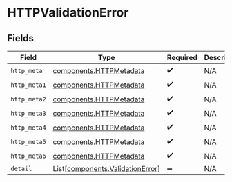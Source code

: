 # HTTPValidationError


## Fields

| Field                                                                          | Type                                                                           | Required                                                                       | Description                                                                    |
| ------------------------------------------------------------------------------ | ------------------------------------------------------------------------------ | ------------------------------------------------------------------------------ | ------------------------------------------------------------------------------ |
| `http_meta`                                                                    | [components.HTTPMetadata](../../models/components/httpmetadata.md)             | :heavy_check_mark:                                                             | N/A                                                                            |
| `http_meta1`                                                                   | [components.HTTPMetadata](../../models/components/httpmetadata.md)             | :heavy_check_mark:                                                             | N/A                                                                            |
| `http_meta2`                                                                   | [components.HTTPMetadata](../../models/components/httpmetadata.md)             | :heavy_check_mark:                                                             | N/A                                                                            |
| `http_meta3`                                                                   | [components.HTTPMetadata](../../models/components/httpmetadata.md)             | :heavy_check_mark:                                                             | N/A                                                                            |
| `http_meta4`                                                                   | [components.HTTPMetadata](../../models/components/httpmetadata.md)             | :heavy_check_mark:                                                             | N/A                                                                            |
| `http_meta5`                                                                   | [components.HTTPMetadata](../../models/components/httpmetadata.md)             | :heavy_check_mark:                                                             | N/A                                                                            |
| `http_meta6`                                                                   | [components.HTTPMetadata](../../models/components/httpmetadata.md)             | :heavy_check_mark:                                                             | N/A                                                                            |
| `detail`                                                                       | List[[components.ValidationError](../../models/components/validationerror.md)] | :heavy_minus_sign:                                                             | N/A                                                                            |